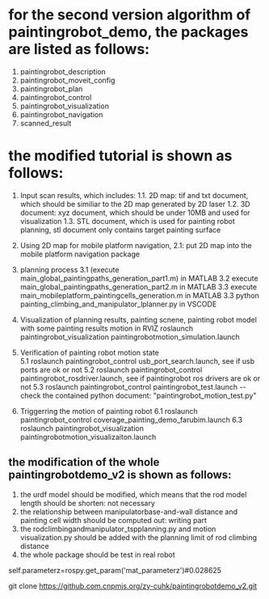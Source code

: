 # for the second version algorithm of paintingrobot_demo, the packages are listed as follows:
1. paintingrobot_description 
2. paintingrobot_moveit_config
3. paintingrobot_plan
4. paintingrobot_control
5. paintingrobot_visualization
6. paintingrobot_navigation
7. scanned_result

# the modified tutorial is shown as follows:

1. Input scan results, which includes:
1.1. 2D map: tif and txt document, which should be similiar to the 2D map generated by 2D laser
1.2. 3D document: xyz document, which should be under 10MB and used for visualization
1.3. STL document, which is used for painting robot planning, stl document only contains target painting surface 

2. Using 2D map for mobile platform navigation,
2.1:  put 2D map into the mobile platform navigation package

3. planning process 
3.1 (execute main_global_paintingpaths_generation_part1.m) in MATLAB
3.2 execute main_global_paintingpaths_generation_part2.m in MATLAB
3.3 execute main_mobileplatform_paintingcells_generation.m in MATLAB
3.3 python painting_climbing_and_manipulator_lplanner.py in VSCODE 


4. Visualization of planning results, painting scnene, painting robot model with some painting results motion in RVIZ
roslaunch paintingrobot_visualization paintingrobotmotion_simulation.launch


5. Verification of painting robot motion state  
5.1 roslaunch paintingrobot_control usb_port_search.launch, see if usb ports are ok or not
5.2 roslaunch paintingrobot_control paintingrobot_rosdriver.launch, see if paintingrobot ros drivers are ok or not
5.3 roslaunch paintingrobot_control paintingrobot_test.launch
--check the contained python document: "paintingrobot_motion_test.py"

6. Triggerring the motion of painting robot
6.1 roslaunch paintingrobot_control coverage_painting_demo_farubim.launch
6.3 roslaunch paintingrobot_visualization paintingrobotmotion_visualizaiton.launch


## the modification of the whole paintingrobotdemo_v2 is shown as follows:
1. the urdf model should be modified, which means that the rod model length should be shorten: not necessary
2. the relationship between manipulatorbase-and-wall distance and painting cell width should be computed out: writing part 
3. the rodclimbingandmanipulator_tspplanning.py and motion visualization.py should be added with the planning limit of rod climbing distance
4. the whole package should be test in real robot 



self.parameterz=rospy.get_param('mat_parameterz')#0.028625

<param name="min_holding_distance" value="-0.15" />
<param name="max_holding_distance" value="0.03" />
<param name="min_climbing_distance" value="-0.17" />
<param name="max_climbing_distance" value="0.90" />
<param name="min_rotation_distance" value="-5.50" />
<param name="max_rotation_distance" value="2.36" />

git clone https://github.com.cnpmjs.org/zy-cuhk/paintingrobotdemo_v2.git